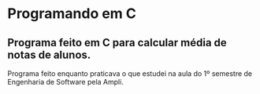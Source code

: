 # Programando em C
## Programa feito em C para calcular média de notas de alunos.

Programa feito enquanto praticava o que estudei na aula do 1º semestre de Engenharia de Software pela Ampli.
